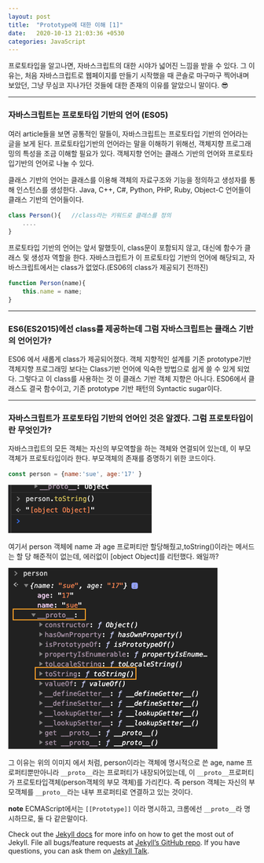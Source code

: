 ```yaml
---
layout: post
title:  "Prototype에 대한 이해 [1]"
date:   2020-10-13 21:03:36 +0530
categories: JavaScript
---
```


프로토타입을 알고나면, 자바스크립트의 대한 시야가 넓어진 느낌을 받을 수 있다. 그 이유는, 처음 자바스크립트로 웹페이지를 만들기 시작했을 때 콘솔로 마구마구 찍어내며 보았던, 그냥 무심코 지나가던 것들에 대한 존재의 이유를 알았으니 말이다. 😎

---
### 자바스크립트는 프로토타입 기반의 언어 (ES05)
여러 article들을 보면 공통적인 말들이, 자바스크립트는 프로토타입 기반의 언어라는 글을 보게 된다. 프로토타입기반의 언어라는 말을 이해하기 위해선, 객체지향 프로그래밍의 특성을 조금 이해할 필요가 있다. 객체지향 언어는 클래스 기반의 언어와 프로토타입기반의 언어로 나눌 수 있다. 

클래스 기반의 언어는 클래스를 이용해 객체의 자료구조와 기능을 정의하고 생성자를 통해 인스턴스를 생성한다. Java, C++, C#, Python, PHP, Ruby, Object-C 언어들이 클래스 기반의 언어들이다. 

```javascript
class Person(){   //class라는 키워드로 클래스를 정의
    ....
} 
```

프로토타입 기반의 언어는 앞서 말했듯이, class문이 포함되지 않고, 대신에 함수가 클래스 및 생성자 역할을 한다. 자바스크립트가 이 프로토타입 기반의 언어에 해당되고, 자바스크립트에서는 class가 없었다.(ES06의 class가 제공되기 전까진)

```javascript
function Person(name){
	this.name = name;
}
```
---
### ES6(ES2015)에선 class를 제공하는데 그럼 자바스크립트는 클래스 기반의 언어인가? 

ES06 에서 새롭게 class가 제공되어졌다. 객체 지향적인 설계를 기존 prototype기반 객체지향 프로그래밍 보다는 Class기반 언어에 익숙한 방법으로 쉽게 쓸 수 있게 되었다. 그렇다고 이 class를 사용하는 것 이 클래스 기반 객체 지향은 아니다. ES06에서 클래스도 결국 함수이고, 기존 prototype 기반 패턴의 Syntactic sugar이다. 

---
### 자바스크립트가 프로토타입 기반의 언어인 것은 알겠다. 그럼 프로토타입이란 무엇인가?

자바스크립트의 모든 객체는 자신의 부모역할을 하는 객체와 연결되어 있는데, 이 부모객체가 프로토타입이라 한다.
부모객체의 존재를 증명하기 위한 코드이다.

```javascript
const person = {name:'sue', age:'17' }
```
![prototype1](/assets/imgs/prototype1.png)

여기서 person 객체에 name 과 age 프로퍼티만 할당해줬고,toString()이라는 메서드는 할 당 해준적이 없는데, 에러없이 [object Object]를 리턴했다. 왜일까?

![prototype2](/assets/imgs/prototype2.png)

그 이유는 위의 이미지 에서 처럼, person이라는 객체에 명시적으로 쓴 age, name 프로퍼티뿐만아니라 `__proto__`라는 프로퍼티가 내장되어있는데, 이 `__proto__`프로퍼티가 프로토타입객체(person객체의 부모 객체)를 가리킨다. 즉 person 객체는 자신의 부모객체를 `__proto__`라는 내부 프로퍼티로 연결하고 있는 것이다. 

>>>
**note**
ECMAScript에서는 `[[Prototype]]` 이라 명시하고, 크롬에선 `__proto__`라 명시하므로, 둘 다 같은말이다. 





Check out the [Jekyll docs][jekyll-docs] for more info on how to get the most out of Jekyll. File all bugs/feature requests at [Jekyll’s GitHub repo][jekyll-gh]. If you have questions, you can ask them on [Jekyll Talk][jekyll-talk].

[jekyll-docs]: https://jekyllrb.com/docs/home
[jekyll-gh]:   https://github.com/jekyll/jekyll
[jekyll-talk]: https://talk.jekyllrb.com/
